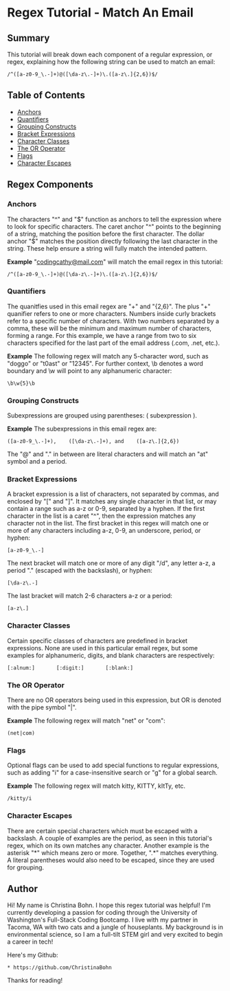 # Regex Tutorial - Match An Email

## Summary

This tutorial will break down each component of a regular expression, or regex, explaining how the following string can be used to match an email:

```
/^([a-z0-9_\.-]+)@([\da-z\.-]+)\.([a-z\.]{2,6})$/
```

## Table of Contents

- [Anchors](#anchors)
- [Quantifiers](#quantifiers)
- [Grouping Constructs](#grouping-constructs)
- [Bracket Expressions](#bracket-expressions)
- [Character Classes](#character-classes)
- [The OR Operator](#the-or-operator)
- [Flags](#flags)
- [Character Escapes](#character-escapes)

## Regex Components

### Anchors

The characters "^" and "\$" function as anchors to tell the expression where to look for specific characters. The caret anchor "^" points to the beginning of a string, matching the position before the first character. The dollar anchor "\$" matches the position directly following the last character in the string. These help ensure a string will fully match the intended pattern. 

**Example** "codingcathy@mail.com" will match the email regex in this tutorial:

```
/^([a-z0-9_\.-]+)@([\da-z\.-]+)\.([a-z\.]{2,6})$/
```

### Quantifiers

The quanitfies used in this email regex are "+" and "{2,6}". The plus "+" quanifier refers to one or more characters. Numbers inside curly brackets refer to a specific number of characters. With two numbers separated by a comma, these will be the minimum and maximum number of characters, forming a range. For this example, we have a range from two to six characters specified for the last part of the email address (.com, .net, etc.). 

**Example** The following regex will match any 5-character word, such as "doggo" or "t0ast" or "12345". For further context, \b denotes a word boundary and \w will point to any alphanumeric character:
```
\b\w{5}\b
```

### Grouping Constructs

Subexpressions are grouped using parentheses: ( subexpression ). 

**Example** The subexpressions in this email regex are:

```
([a-z0-9_\.-]+),    ([\da-z\.-]+), and    ([a-z\.]{2,6})
```
The "@" and "." in between are literal characters and will match an "at" symbol and a period.

### Bracket Expressions

A bracket expression is a list of characters, not separated by commas, and enclosed by "[" and "]". It matches any single character in that list, or may contain a range such as a-z or 0-9, separated by a hyphen. If the first character in the list is a caret "^", then the expression matches any character not in the list. The first bracket in this regex will match one or more of any characters including a-z, 0-9, an underscore, period, or hyphen:
```
[a-z0-9_\.-]
```

The next bracket will match one or more of any digit "/d", any letter a-z, a period "\." (escaped with the backslash), or hyphen:
```
[\da-z\.-]
```

The last bracket will match 2-6 characters a-z or a period:

```
[a-z\.]
```

### Character Classes

Certain specific classes of characters are predefined in bracket expressions. None are used in this particular email regex, but some examples for alphanumeric, digits, and blank characters are respectively:
```
[:alnum:]       [:digit:]       [:blank:]
```

### The OR Operator

There are no OR operators being used in this expression, but OR is denoted with the pipe symbol "|".

**Example** The following regex will match "net" or "com":
```
(net|com)
```

### Flags

Optional flags can be used to add special functions to regular expressions, such as adding "i" for a case-insensitive search or "g" for a global search.

**Example** The following regex will match kitty, KITTY, kItTy, etc.
```
/kitty/i
```

### Character Escapes

There are certain special characters which must be escaped with a backslash. A couple of examples are the period, as seen in this tutorial's regex, which on its own matches any character. Another example is the asterisk "\*" which means zero or more. Together, ".*" matches everything. A literal parentheses would also need to be escaped, since they are used for grouping.

## Author

Hi! My name is Christina Bohn. I hope this regex tutorial was helpful! I'm currently developing a passion for coding through the University of Washington's Full-Stack Coding Bootcamp. I live with my partner in Tacoma, WA with two cats and a jungle of houseplants. My background is in environmental science, so I am a full-tilt STEM girl and very excited to begin a career in tech!

Here's my Github:

    * https://github.com/ChristinaBohn


Thanks for reading!

